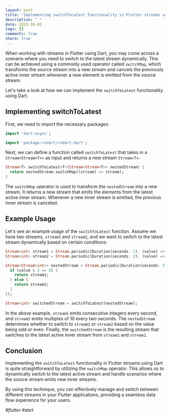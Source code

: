 ```yaml
---
layout: post
title: "Implementing switchToLatest functionality in Flutter streams using Dart"
description: " "
date: 2023-10-05
tags: []
comments: true
share: true
---
```


When working with streams in Flutter using Dart, you may come across a scenario where you need to switch to the latest stream dynamically. This can be achieved using a commonly used operator called `switchMap`, which transforms the source stream into a new stream and cancels the previously active inner stream whenever a new element is emitted from the source stream.

Let's take a look at how we can implement the `switchToLatest` functionality using Dart.

## Implementing switchToLatest

First, we need to import the necessary packages:

```dart
import 'dart:async';

import 'package:rxdart/rxdart.dart';
```

Next, we can define a function called `switchToLatest` that takes in a `Stream<Stream<T>>` as input and returns a new stream `Stream<T>`:

```dart
Stream<T> switchToLatest<T>(Stream<Stream<T>> nestedStream) {
  return nestedStream.switchMap((stream) => stream);
}
```

The `switchMap` operator is used to transform the `nestedStream` into a new stream. It returns a new stream that emits the elements from the latest active inner stream. Whenever a new inner stream is emitted, the previous inner stream is canceled.

## Example Usage

Let's see an example usage of the `switchToLatest` function. Assume we have two streams, `stream1` and `stream2`, and we want to switch to the latest stream dynamically based on certain conditions:

```dart
Stream<int> stream1 = Stream.periodic(Duration(seconds: 1), (value) => value);
Stream<int> stream2 = Stream.periodic(Duration(seconds: 2), (value) => value * 10);

Stream<Stream<int>> nestedStream = Stream.periodic(Duration(seconds: 5), (value) {
  if (value % 2 == 0) {
    return stream1;
  } else {
    return stream2;
  }
});

Stream<int> switchedStream = switchToLatest(nestedStream);
```

In the above example, `stream1` emits consecutive integers every second, and `stream2` emits multiples of 10 every two seconds. The `nestedStream` determines whether to switch to `stream1` or `stream2` based on the value being odd or even. Finally, the `switchedStream` is the resulting stream that switches to the latest active inner stream from `stream1` and `stream2`.

## Conclusion

Implementing the `switchToLatest` functionality in Flutter streams using Dart is quite straightforward by utilizing the `switchMap` operator. This allows us to dynamically switch to the latest active stream and handle scenarios where the source stream emits new inner streams.

By using this technique, you can effectively manage and switch between different streams in your Flutter applications, providing a seamless data flow experience for your users.

_#flutter #dart_